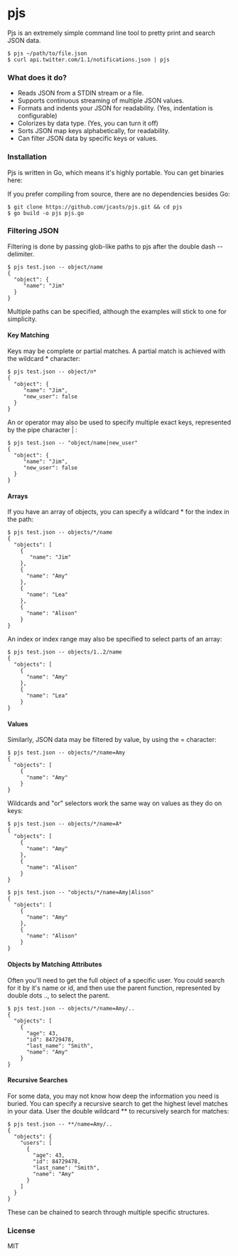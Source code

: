 # pjs
Pjs is an extremely simple command line tool to pretty print and search JSON data.

```
$ pjs ~/path/to/file.json
$ curl api.twitter.com/1.1/notifications.json | pjs
```

### What does it do?
* Reads JSON from a STDIN stream or a file.
* Supports continuous streaming of multiple JSON values.
* Formats and indents your JSON for readability. (Yes, indentation is configurable)
* Colorizes by data type. (Yes, you can turn it off)
* Sorts JSON map keys alphabetically, for readability.
* Can filter JSON data by specific keys or values.

### Installation
Pjs is written in Go, which means it's highly portable. You can get binaries here:

If you prefer compiling from source, there are no dependencies besides Go:

```
$ git clone https://github.com/jcasts/pjs.git && cd pjs
$ go build -o pjs pjs.go
```

### Filtering JSON
Filtering is done by passing glob-like paths to pjs after the double dash -- delimiter.

```
$ pjs test.json -- object/name
{
  "object": {
     "name": "Jim"
  }
}
```

Multiple paths can be specified, although the examples will stick to one for simplicity.

#### Key Matching
Keys may be complete or partial matches. A partial match is achieved with the wildcard * character:

```
$ pjs test.json -- object/n*
{
  "object": {
     "name": "Jim",
     "new_user": false
  }
}
```

An or operator may also be used to specify multiple exact keys, represented by the pipe character | :

```
$ pjs test.json -- "object/name|new_user"
{
  "object": {
     "name": "Jim",
     "new_user": false
  }
}
```

#### Arrays
If you have an array of objects, you can specify a wildcard * for the index in the path:

```
$ pjs test.json -- objects/*/name
{
  "objects": [
    {
       "name": "Jim"
    },
    {
      "name": "Amy"
    },
    {
      "name": "Lea"
    },
    {
      "name": "Alison"
    }
}
```

An index or index range may also be specified to select parts of an array:

```
$ pjs test.json -- objects/1..2/name
{
  "objects": [
    {
      "name": "Amy"
    },
    {
      "name": "Lea"
    }
}
```

#### Values
Similarly, JSON data may be filtered by value, by using the = character:

```
$ pjs test.json -- objects/*/name=Amy
{
  "objects": [
    {
      "name": "Amy"
    }
}
```

Wildcards and "or" selectors work the same way on values as they do on keys:

```
$ pjs test.json -- objects/*/name=A*
{
  "objects": [
    {
      "name": "Amy"
    },
    {
      "name": "Alison"
    }
}
```

```
$ pjs test.json -- "objects/*/name=Amy|Alison"
{
  "objects": [
    {
      "name": "Amy"
    },
    {
      "name": "Alison"
    }
}
```

#### Objects by Matching Attributes
Often you'll need to get the full object of a specific user. You could search for it by it's name or id, and then use the parent function, represented by double dots .., to select the parent.
```
$ pjs test.json -- objects/*/name=Amy/..
{
  "objects": [
    {
      "age": 43,
      "id": 84729478,
      "last_name": "Smith",
      "name": "Amy"
    }
}
```
 
#### Recursive Searches
For some data, you may not know how deep the information you need is buried. You can specify a recursive search to get the highest level matches in your data. User the double wildcard ** to recursively search for matches:

```
$ pjs test.json -- **/name=Amy/..
{
  "objects": {
    "users": [
      {
        "age": 43,
        "id": 84729478,
        "last_name": "Smith",
        "name": "Amy"
      }
    ]
  }
}
```

These can be chained to search through multiple specific structures.

### License
MIT
